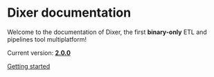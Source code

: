 # Dixer documentation

Welcome to the documentation of Dixer, the first **binary-only** ETL and pipelines tool multiplatform!

Current version: [**2.0.0**](Changelog.md#200-_-unreleased)

<a href="Getting-started/" title="Getting Started" class="md-button md-button--primary"> Getting started </a>